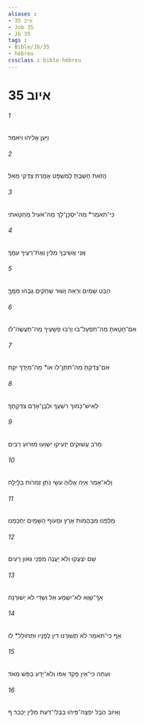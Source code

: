 ```yaml
---
aliases : 
- איוב 35
- Job 35
- Jb 35
tags : 
- Bible/Jb/35
- hébreu
cssclass : bible-hébreu
---
```


# איוב 35

###### 1
וַיַּעַן אֱלִיהוּ וַיֹּאמַר׃
###### 2
הֲזֹאת חָשַׁבְתָּ לְמִשְׁפָּט אָמַרְתָּ צִדְקִי מֵאֵל׃
###### 3
כִּי־תֹאמַר* מַה־יִּסְכָּן־לָךְ מָה־אֹעִיל מֵחַטָּאתִי׃
###### 4
אֲנִי אֲשִׁיבְךָ מִלִּין וְאֶת־רֵעֶיךָ עִמָּךְ׃
###### 5
הַבֵּט שָׁמַיִם וּרְאֵה וְשׁוּר שְׁחָקִים גָּבְהוּ מִמֶּךָּ׃
###### 6
אִם־חָטָאתָ מַה־תִּפְעָל־בֹּו וְרַבּוּ פְשָׁעֶיךָ מַה־תַּעֲשֶׂה־לֹּו׃
###### 7
אִם־צָדַקְתָּ מַה־תִּתֶּן־לֹו אֹו* מַה־מִיָּדְךָ יִקָּח׃
###### 8
לְאִישׁ־כָּמֹוךָ רִשְׁעֶךָ וּלְבֶן־אָדָם צִדְקָתֶךָ׃
###### 9
מֵרֹב עֲשׁוּקִים יַזְעִיקוּ יְשַׁוְּעוּ מִזְּרֹועַ רַבִּים׃
###### 10
וְלֹא־אָמַר אַיֵּה אֱלֹוהַּ עֹשָׂי נֹתֵן זְמִרֹות בַּלָּיְלָה׃
###### 11
מַלְּפֵנוּ מִבַּהֲמֹות אָרֶץ וּמֵעֹוף הַשָּׁמַיִם יְחַכְּמֵנוּ׃
###### 12
שָׁם יִצְעֲקוּ וְלֹא יַעֲנֶה מִפְּנֵי גְּאֹון רָעִים׃
###### 13
אַךְ־שָׁוְא לֹא־יִשְׁמַע אֵל וְשַׁדַּי לֹא יְשׁוּרֶנָּה׃
###### 14
אַף כִּי־תֹאמַר לֹא תְשׁוּרֶנּוּ דִּין לְפָנָיו וּתְחֹולֵל* לֹו׃
###### 15
וְעַתָּה כִּי־אַיִן פָּקַד אַפֹּו וְלֹא־יָדַע בַּפַּשׁ מְאֹד׃
###### 16
וְאִיֹּוב הֶבֶל יִפְצֶה־פִּיהוּ בִּבְלִי־דַעַת מִלִּין יַכְבִּר׃ ף
